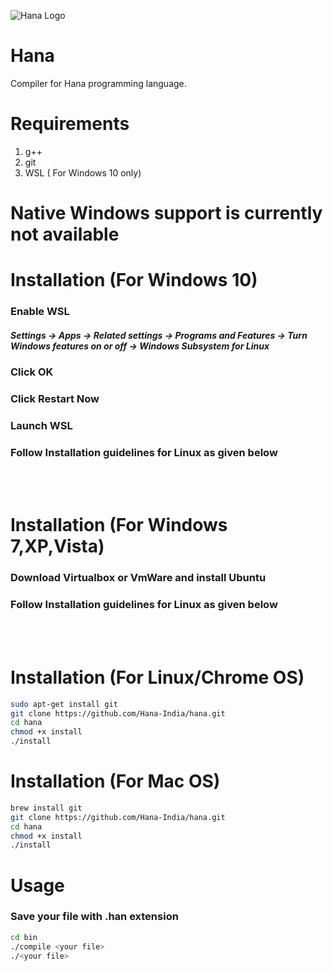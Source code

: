 ![ Hana Logo ](https://github.com/Hana-India/hanaindia.github.io/blob/master/hana.jpg)
# Hana
Compiler for Hana programming language.
# Requirements
1. g++ 
2. git 
3. WSL ( For Windows 10 only)

# Native Windows support is currently not available

# Installation (For Windows 10)
### Enable WSL <br>
##### Settings -> Apps -> Related settings -> Programs and Features -> Turn Windows features on or off -> Windows Subsystem for Linux <br>
### Click OK <br>
### Click Restart Now <br>
### Launch WSL <br>
### Follow Installation guidelines for Linux as given below <br>
<br>
<br>

# Installation (For Windows 7,XP,Vista)
### Download Virtualbox or VmWare and install Ubuntu <br>
### Follow Installation guidelines for Linux as given below <br>
<br>
<br>

# Installation (For Linux/Chrome OS)
```bash
sudo apt-get install git
git clone https://github.com/Hana-India/hana.git
cd hana
chmod +x install
./install
```
# Installation (For Mac OS)
```bash
brew install git
git clone https://github.com/Hana-India/hana.git
cd hana
chmod +x install
./install
```

# Usage

### Save your file with .han extension
```bash
cd bin
./compile <your file>
./<your file>
```
